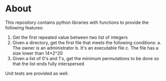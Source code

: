 # About
This repository contains python libraries with functions to provide the following features:
1. Get the first repeated value between two list of integers
2. Given a directory, get the first file that meets the following conditions:
  a. The owner is an administrator
  b. It's an executable file
  c. The file has a size lower than 14*2^20
3. Given a list of 0's and 1's, get the minimum permutations to be done so that the list ends fully interspersed

Unit tests are provided as well. 




